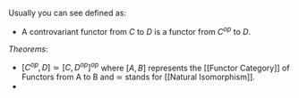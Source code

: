 Usually you can see defined as:
- A controvariant functor from $C$ to $D$ is a functor from $C^{op}$ to $D$.

*Theorems*:
- $[C^{op}, D] \simeq [C, D^{op}]^{op}$ where $[A, B]$ represents the [[Functor Category]] of Functors from A to B and $\simeq$ stands for [[Natural Isomorphism]].
- 